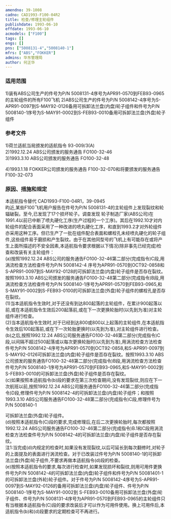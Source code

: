 ```yaml
---
amendno: 39-1008  
cadno: CAD1993-F100-04R2  
title: 检查/修理主轮组件  
publishdate: 1993-06-10  
effdate: 1993-06-10  
acmodels: ["F100"]  
tags: []  
engs: []  
pns: ["5008131-4","5008140-1"]  
mfrs: ["ABS","FOKKER"]  
admins: 华东管理局  
author: 何正华  
---
```

  
### 适用范围  
1)装有ABS公司生产的件号为P/N 5008131-4序号为APR91-0570到FEB93-0965的主轮组件的所有F100飞机
2)ABS公司生产的件号为P/N 5008142-4序号为S-APR91-0097到S-MAY92-0126备用可拆卸法兰盘(内盘)轮子组件和件号为P/N 5008140-1序号为S-MAY91-0002到S-FEB93-0010备用可拆卸法兰盘(外盘)轮子组件  
  
<!--more-->  
### 参考文件  
  1)荷兰适航当局颁发的适航指令 93-009/3(A)  
  2)1992.12.24 ABS公司颁发的服务通告 FO100-32-46  
  3)1993.3.10 ABS公司颁发的服务通告 FO100-32-48  
  
4)1993.1.18 FOKKER公司颁发的服务通告 F100-32-070和将要颁发的服务通告 F100-32-073  
  
### 原因、措施和规定  

  本适航指令替代 CAD1993-F100-04R1，39-0945  
  昀近,某些F100飞机用户报告在件号为P/N 5008131-4的主轮组件上发现裂纹和轮辐破裂。至今,已发现了17个损坏轮子。调查发现
轮子制造厂家(ABS公司)在1991.4以前已中断了喷丸硬化工序(生产过程的一个工序)。其后在1992.10才对内轮组件的配合表面采用了一种改进的喷丸硬化工序，和直到1993.2才对外轮组件亦采用这种工序。但已生产了一批在组件配合表面和螺栓孔未经喷丸硬化的轮子组件,这些组件易于磨损和产生裂纹。由于在其他同型号的飞机上有可能存在或将产生上面所描述的不安全因素,本适航指令要求根据以下情况(除非事先已经完成)检查和改装有关主轮组件：  
(a)按照1992.12.24 ABS公司的服务通告FO100-32-46第二部分(完成指令)C段,用涡流检查方法检查件号为P/N 5008142-4 序号为APR91-0570到OCT92-0858和S-APR91-0097到S-MAY92-0128的可拆卸法兰盘(内盘)轮子组件是否存在裂纹。按照1993.3.10 ABS公司颁发的服务通告FO100-32-48第二部分(完成指令)B段,用涡流检查方法检查件号为P/N 5008140-1序号为APR91-0570到FEB93-0965,和S-MAY91-0002到S-FEB93-0100的可拆卸法兰盘(外盘)轮子组件的螺栓孔是否存在裂纹。  
  (1)当本适航指令生效时,对于还没有到达800起落的主轮组件，在累计900起落以前,或在本适航指令生效后200起落前,或在下一次更换轮胎时(以先到为准)对主轮组件进行检查。  
  (2)当本适航指令生效时,对于已经到达800或800以上起落的主轮组件,在本适航指令生效后100起落前,或在下一次轮胎更换时(以先到为准),对主轮组件进行检查。  
(b)之后,按照1992.12.24 ABS公司服务通告FO100-32-46第二部分(完成指令)C段,以间隔不超过500起落或以每次更换轮胎时(以先到为准),用涡流检查方法检查件号为P/N 5008142-4序号为APR91-0570到OCT92-0858,和S-APR91-0097到S-MAY92-0126可拆卸法兰盘(内盘)轮子组件是否存在裂纹。按照1993.3.10 ABS公司颁发的服务通告FO100-32-48第二部分(完成指令)B段,用涡流检查方法检查件号为P/N 5008140-1序号为APR91-0570到FEB93-0965,和S-MAY91-0002到S-FEB93-0010的可拆卸法兰盘(外盘)轮子组件是否存在裂纹。  
  (c)如果按照本适航指令(b)段的要求在第三次检查期间,没有发现裂纹,则应在下一次航班以前,按照1992.12.24 ABS公司服务通告FO100-32-46第二部分(完成指令)D段,修理件号为P/N 5008142-4的可拆卸法兰盘(内盘)轮子组件；和按照1993.3.10 ABS公司服务通告FO100-32-48第二部分(完成指令)C段,修理件号为P/N 5008140-1  

可拆卸法兰盘(外盘)轮子组件。  
  (d)按照本适航指令(C)段的要求,完成修理后,在后二次更换轮胎时,每次都按照1992.12.24 ABS公司服务通告FO100-32-46第二部分(完成指令)B.1和C段用涡流检查方法检查件号为P/N 5008142-4的可拆卸法兰盘(内盘)轮子组件是否存在裂纹。  
  注1:当完成(d)内规定的检查时,如果没有发现裂纹,以后可延长到每次翻修时,对轮子的上面提及的表面进行涡流检查。对于已改装过件号为P/N 5008140-1的可拆卸法兰盘(外盘)轮子组件,不要求再做本适航指令(d)段的检查。  
  (e)按照本适航指令的要求,每次进行检查时,如果发现损坏和裂纹,则用可用件更换件号为P/N 5008142-4的可拆卸法兰盘(内盘)轮子组件和件号为P/N 50081401-1的可拆卸法兰盘(外轮)轮子组件。对于件号为P/N 5008142-4序号为S-APR91-0097到S-MAY92-0126的备用可拆卸法兰盘(内盘)轮子组件、件号为P/N 5008140-1序号为S-MAY91-0002到 S-FEB93-0010备用可拆卸法兰盘(外盘)轮子组件、件号为P/N 5008131-4序号为APR91-0570到FEB93-0965的主轮组件只有当根据本适航指令(C)段的要求改装后才可以作为可用件使用。换上可用件后,本适航指令(b)和(d)段要求的定期检查可不再进行。  
  
